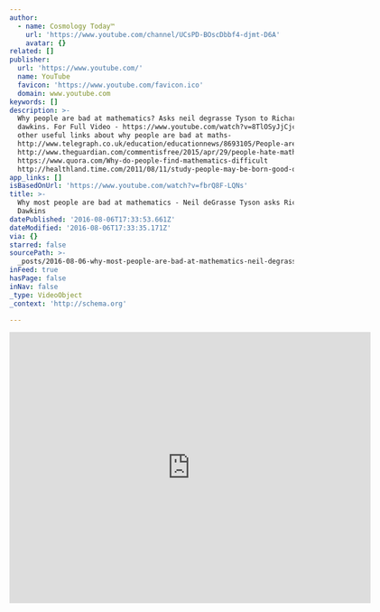 ```yaml
---
author:
  - name: Cosmology Today™
    url: 'https://www.youtube.com/channel/UCsPD-BOscDbbf4-djmt-D6A'
    avatar: {}
related: []
publisher:
  url: 'https://www.youtube.com/'
  name: YouTube
  favicon: 'https://www.youtube.com/favicon.ico'
  domain: www.youtube.com
keywords: []
description: >-
  Why people are bad at mathematics? Asks neil degrasse Tyson to Richard
  dawkins. For Full Video - https://www.youtube.com/watch?v=8TlOSyJjCjc Some
  other useful links about why people are bad at maths-
  http://www.telegraph.co.uk/education/educationnews/8693105/People-are-born-bad-at-maths.html
  http://www.theguardian.com/commentisfree/2015/apr/29/people-hate-maths-my-plan-make-it-work-for-them
  https://www.quora.com/Why-do-people-find-mathematics-difficult
  http://healthland.time.com/2011/08/11/study-people-may-be-born-good-or-bad-at-math/
app_links: []
isBasedOnUrl: 'https://www.youtube.com/watch?v=fbrQ8F-LQNs'
title: >-
  Why most people are bad at mathematics - Neil deGrasse Tyson asks Richard
  Dawkins
datePublished: '2016-08-06T17:33:53.661Z'
dateModified: '2016-08-06T17:33:35.171Z'
via: {}
starred: false
sourcePath: >-
  _posts/2016-08-06-why-most-people-are-bad-at-mathematics-neil-degrasse-tyson.md
inFeed: true
hasPage: false
inNav: false
_type: VideoObject
_context: 'http://schema.org'

---
```

<iframe src="https://cdn.embedly.com/widgets/media.html?src=https%3A%2F%2Fwww.youtube.com%2Fembed%2FfbrQ8F-LQNs%3Ffeature%3Doembed&amp;url=http%3A%2F%2Fwww.youtube.com%2Fwatch%3Fv%3DfbrQ8F-LQNs&amp;image=https%3A%2F%2Fi.ytimg.com%2Fvi%2FfbrQ8F-LQNs%2Fhqdefault.jpg&amp;key=b7d04c9b404c499eba89ee7072e1c4f7&amp;type=text%2Fhtml&amp;schema=youtube" width="640" height="480" scrolling="no" frameborder="0" allowfullscreen="" style=""></iframe>